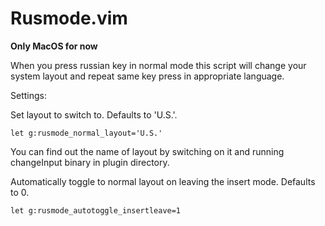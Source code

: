 Rusmode.vim
===========

**Only MacOS for now**

When you press russian key in normal mode this script will change your system layout and repeat same key press in appropriate language.

Settings:

Set layout to switch to. Defaults to 'U.S.'.
```vimscript
let g:rusmode_normal_layout='U.S.'
```
You can find out the name of layout by switching on it and running changeInput binary in plugin directory.

Automatically toggle to normal layout on leaving the insert mode. Defaults to 0.
```vimscript
let g:rusmode_autotoggle_insertleave=1
```

